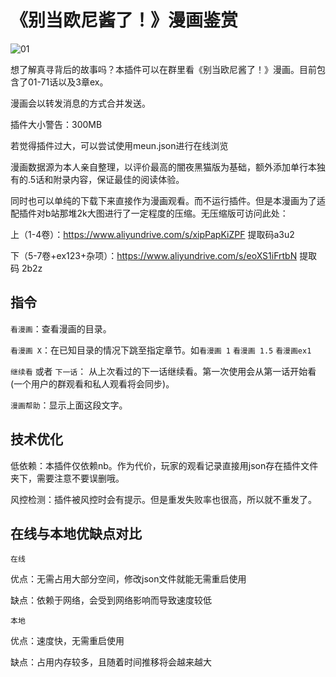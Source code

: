 # 《别当欧尼酱了！》漫画鉴赏

![01](https://user-images.githubusercontent.com/11630758/212644184-e0c65734-2183-4281-8b23-e6fc9e98042d.jpg)

想了解真寻背后的故事吗？本插件可以在群里看《别当欧尼酱了！》漫画。目前包含了01-71话以及3章ex。

漫画会以转发消息的方式合并发送。

插件大小警告：300MB

若觉得插件过大，可以尝试使用meun.json进行在线浏览

漫画数据源为本人亲自整理，以评价最高的闇夜黑猫版为基础，额外添加单行本独有的.5话和附录内容，保证最佳的阅读体验。

同时也可以单纯的下载下来直接作为漫画观看。而不运行插件。但是本漫画为了适配插件对b站那堆2k大图进行了一定程度的压缩。无压缩版可访问此处：

上（1-4卷）：https://www.aliyundrive.com/s/xipPapKiZPF 提取码a3u2

下（5-7卷+ex123+杂项）：https://www.aliyundrive.com/s/eoXS1iFrtbN 提取码 2b2z

## 指令

`看漫画`：查看漫画的目录。

`看漫画 X`：在已知目录的情况下跳至指定章节。如`看漫画 1` `看漫画 1.5` `看漫画ex1` 

`继续看` 或者 `下一话`： 从上次看过的下一话继续看。第一次使用会从第一话开始看 (一个用户的群观看和私人观看将会同步)。

`漫画帮助`：显示上面这段文字。


## 技术优化

低依赖：本插件仅依赖nb。作为代价，玩家的观看记录直接用json存在插件文件夹下，需要注意不要误删哦。

风控检测：插件被风控时会有提示。但是重发失败率也很高，所以就不重发了。

## 在线与本地优缺点对比

`在线`

优点：无需占用大部分空间，修改json文件就能无需重启使用

缺点：依赖于网络，会受到网络影响而导致速度较低

`本地`

优点：速度快，无需重启使用

缺点：占用内存较多，且随着时间推移将会越来越大


